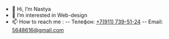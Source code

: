 - 👋  Hi, I’m Nastya
- 👀  I’m interested in Web-design
- 📫  How to reach me :
 -- Телефон: <a class="footer__text" href="tel:+79117395124" title="Позвонить мне">+7(911) 739-51-24</a>
 -- Email: <a class="footer__text" href="mailto:5648616@gmail.com" title="Написать мне на email">5648616@gmail.com</a>
<!---
DANILOVAANASTYA/DANILOVAANASTYA is a ✨ special ✨ repository because its `README.md` (this file) appears on your GitHub profile.
You can click the Preview link to take a look at your changes.
--->
